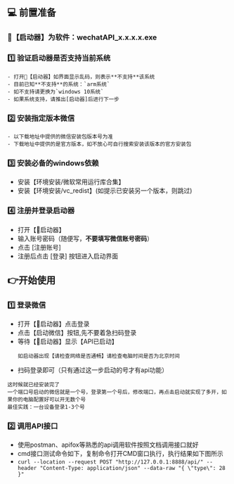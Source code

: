 ## 💻 前置准备

### 🚀【启动器】为软件：wechatAPI_x.x.x.x.exe

### 1️⃣ 验证启动器是否支持当前系统

   ```
   - 打开🚀【启动器】如界面显示乱码，则表示**不支持**该系统
   - 目前已知**不支持**的系统：`arm系统`
   - 如不支持请更换为`windows 10系统`
   - 如果系统支持，请推出[启动器]后进行下一步
   ```

### 2️⃣ 安装指定版本微信

   ```
   - 以下载地址中提供的微信安装包版本号为准
   - 下载地址中提供的是官方版本，如不放心可自行搜索安装该版本的官方安装包
   ```

### 3️⃣ 安装必备的windows依赖

- 安装【环境安装/微软常用运行库合集】
- 安装【环境安装/vc_redist】(如提示已安装另一个版本，则跳过)

### 4️⃣ 注册并登录启动器

- 打开【🚀启动器】
- 输入账号密码（随便写，**不要填写微信账号密码**）
- 点击 [注册账号]
- 注册后点击 [登录] 按钮进入启动界面

## 👉开始使用

### 1️⃣ 登录微信

- 打开【🚀启动器】点击登录
- 点击【启动微信】按钮,先不要着急扫码登录
- 等待【🚀启动器】显示【API已启动】
   ```
   如启动器出现【请检查网络是否通畅】请检查电脑时间是否为北京时间
   ```
- 扫码登录即可（只有通过这一步启动的号才有api功能）

```
这时候就已经安装完了
一个端口号启动的微信就是一个号，登录第一个号后，修改端口，再点击启动就实现了多开，如果你的电脑配置好可以开无数个号
最佳实践：一台设备登录1-3个号
```

### 2️⃣ 调用API接口

- 使用postman、apifox等熟悉的api调用软件按照文档调用接口就好
- cmd接口测试命令如下，复制命令打开CMD窗口执行，执行结果如下图所示
- ```curl --location --request POST "http://127.0.0.1:8888/api/" --header "Content-Type: application/json" --data-raw "{ \"type\": 28 }"```
